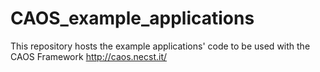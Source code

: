 # CAOS_example_applications
This repository hosts the example applications' code to be used with the CAOS Framework http://caos.necst.it/
